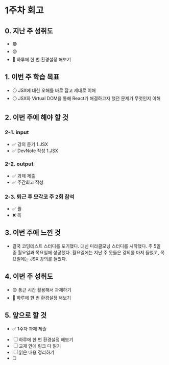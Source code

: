 # 1주차 회고
## 0. 지난 주 성취도
- 🟢 
- 🟡 
- 🔴 하루에 한 번 환경설정 해보기
## 1. 이번 주 학습 목표
- ⚪️ JSX에 대한 오해를 바로 잡고 제대로 이해
- ⚪️ JSX와 Virtual DOM을 통해 React가 해결하고자 했던 문제가 무엇인지 이해
## 2. 이번 주에 해야 할 것
### 2-1. input
- ✅ 강의 듣기 1.JSX
- ✅ DevNote 작성 1.JSX
### 2-2. output
- ✅ 과제 제출
- ✅ 주간회고 작성
### 2-3. 퇴근 후 모각코 주 2회 참석
- ✅ 월 
- ❌ 목
## 3. 이번 주에 느낀 것
- 결국 코딩테스트 스터디를 포기했다. 대신 미라클모닝 스터디를 시작했다. 주 5일 중 월요일과 목요일에 성공했다. 월요일에는 지난 주 못들은 강의를 마저 들었고, 목요일에는 JSX 강의를 들었다.
## 4. 이번 주 성취도
- 🟡 통근 시간 활용해서 과제하기
- 🔴 하루에 한 번 환경설정 해보기
## 5. 앞으로 할 것
- ✅ 1주차 과제 제출
- [ ] 하루에 한 번 환경설정 해보기
- [ ] 교재 안에 링크 다 읽기
- [ ] 읽은 내용 정리하기
- [ ] 
